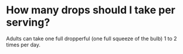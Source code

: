 # How many drops should I take per serving?

Adults can take one full dropperful (one full squeeze of the bulb) 1 to 2 times per day.